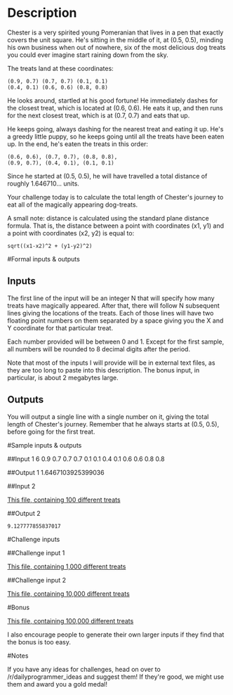 # Description

Chester is a very spirited young Pomeranian that lives in a pen that exactly covers the unit square. He's sitting in the middle of it, at (0.5, 0.5), minding his own business when out of nowhere, six of the most delicious dog treats you could ever imagine start raining down from the sky.

The treats land at these coordinates:

    (0.9, 0.7) (0.7, 0.7) (0.1, 0.1) 
    (0.4, 0.1) (0.6, 0.6) (0.8, 0.8)
 
He looks around, startled at his good fortune! He immediately dashes for the closest treat, which is located at (0.6, 0.6). He eats it up, and then runs for the next closest treat, which is at (0.7, 0.7) and eats that up. 

He keeps going, always dashing for the nearest treat and eating it up. He's a greedy little puppy, so he keeps going until all the treats have been eaten up. In the end, he's eaten the treats in this order:

    (0.6, 0.6), (0.7, 0.7), (0.8, 0.8), 
    (0.9, 0.7), (0.4, 0.1), (0.1, 0.1)

Since he started at (0.5, 0.5), he will have travelled a total distance of roughly 1.646710... units. 

Your challenge today is to calculate the total length of Chester's journey to eat all of the magically appearing dog-treats.

A small note: distance is calculated using the standard plane distance formula. That is, the distance between a point with coordinates (x1, y1) and a point with coordinates (x2, y2) is equal to:

    sqrt((x1-x2)^2 + (y1-y2)^2)

#Formal inputs &amp; outputs

## Inputs

The first line of the input will be an integer N that will specify how many treats have magically appeared. After that, there will follow N subsequent lines giving the locations of the treats. Each of those lines will have two floating point numbers on them separated by a space giving you the X and Y coordinate for that particular treat.

Each number provided will be between 0 and 1. Except for the first sample, all numbers will be rounded to 8 decimal digits after the period.

Note that most of the inputs I will provide will be in external text files, as they are too long to paste into this description. The bonus input, in particular, is about 2 megabytes large.

## Outputs

You will output a single line with a single number on it, giving the total length of Chester's journey. Remember that he always starts at (0.5, 0.5), before going for the first treat. 

#Sample inputs &amp; outputs

##Input 1
    6
    0.9 0.7
    0.7 0.7
    0.1 0.1
    0.4 0.1
    0.6 0.6
    0.8 0.8

##Output 1
    1.6467103925399036

##Input 2

[This file, containing 100 different treats](https://gist.githubusercontent.com/anonymous/4bf5afdc1c85098de9b1/raw/676ca9e4b94668a534854f7c3142f100b4e00f03/sample2.txt)

##Output 2

    9.127777855837017

#Challenge inputs

##Challenge input 1

[This file, containing 1,000 different treats](https://gist.githubusercontent.com/anonymous/5bf6542ebd661804e442/raw/076b6d6dfaf9269f8569b50724efc0ac99013d9b/challenge1.txt)

##Challenge input 2

[This file, containing 10,000 different treats](https://gist.githubusercontent.com/anonymous/c06a78cfc6d2cf7e4acf/raw/559686d0aef082c284e1581b36b4541cb87c7934/challenge2.txt)

#Bonus

[This file, containing 100,000 different treats](https://gist.githubusercontent.com/anonymous/ed9b5f58dc70910e32e9/raw/7c490275414b0c9cea70aabe4a71c907ef435b25/bonus.txt)

I also encourage people to generate their own larger inputs if they find that the bonus is too easy. 

#Notes

If you have any ideas for challenges, head on over to /r/dailyprogrammer_ideas and suggest them! If they're good, we might use them and award you a gold medal!